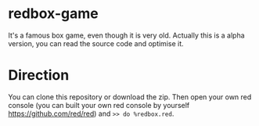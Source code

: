 # redbox-game
It's a famous box game, even though it is very old.
Actually this is a alpha version, you can read the source code and optimise it.
# Direction
You can clone this repository or download the zip.
Then open your own red console (you can built your own red console by yourself https://github.com/red/red) and ```>> do %redbox.red```.
